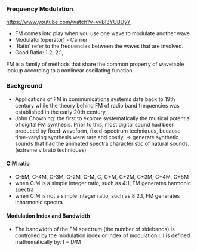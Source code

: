 ### Frequency Modulation
https://www.youtube.com/watch?v=vvBl3YUBUyY
- FM comes into play when you use one wave to modulate another wave
- Modulator(operator) - Carrier
- 'Ratio' refer to the frequencies between the waves that are involved.
- Good Ratio: 1:2, 2:1,

FM is a family of methods that share the common property of wavetable lookup according to a nonlinear oscillating function.

### Background
- Applications of FM in communications systems date back to 19th century while the theory behind FM of radio band frequencies was established in the early 20th century.
- John Chowning: the first to explore systematically the musical potential of digital FM synthesis. Prior to this, most digital sound had been produced by fixed-waveform, fixed-spectrum techniques, because time-varying synthesis were rare and costly.
-> generate synthetic sounds that had the animated spectra characteristic of natural sounds. (extreme vibrato techniques)

#### C:M ratio
- C-5M, C-4M, C-3M, C-2M, C-M, C, C+M, C+2M, C+3M, C+4M, C+5M
- when C:M is a simple integer ratio, such as 4:1, FM generates harmonic spectra
- when C:M is not a simple integer ratio, such as 8:2.1, FM generates inharmonic spectra

#### Modulation Index and Bandwidth
- The bandwidth of the FM spectrum (the number of sidebands) is controlled by the modulation index or index of modulation I. I is defined mathematically by:
I = D/M

